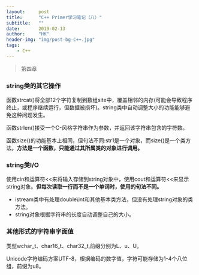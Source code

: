 ```yaml
---
layout:     post
title:      "C++ Primer学习笔记（八）"
subtitle:   ""
date:       2019-02-13
author:     "HK"
header-img: "img/post-bg-C++.jpg"
tags:
    - C++
---
```


> 第四章

### string类的其它操作

函数strcat()将全部12个字符复制到数组site中，覆盖相邻的内存(可能会导致程序终止，或程序继续运行，但数据被损坏)。string类中自动调整大小的功能能够避免这种问题发生。

函数strlen()接受一个C-风格字符串作为参数，并返回该字符串包含的字符数。

函数size()的功能基本上相同，但句法不同:str1是一个对象，而size()是一个类方法。**方法是一个函数，只能通过其所属类的对象进行调用。**

### string类I/O

使用cin和运算符<<来将输入存储到string对象中，使用cout和运算符<<来显示string对象。**但每次读取一行而不是一个单词时，使用的句法不同。**

- istream类中有处理double\int和其他基本类方法，但没有处理string对象的类方法。
- string对象根据字符串的长度自动调整自己的大小。

### 其他形式的字符串字面值

类型wchar_t、char16_t、char32_t,前缀分别为L、u、U。

Unicode字符编码方案UTF-8，根据编码的数字值，字符可能存储为1-4个八位组，前缀为u8。

